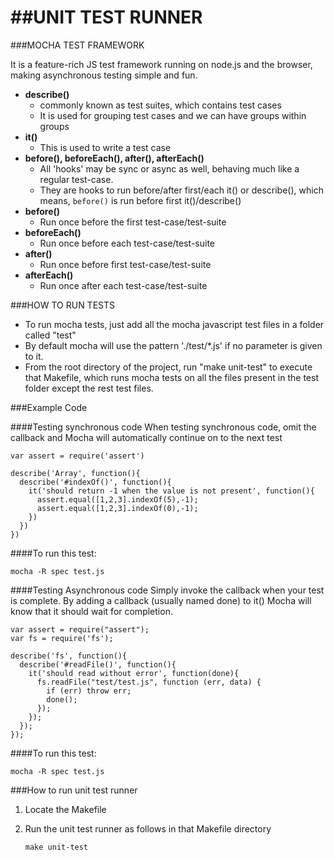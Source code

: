 ##UNIT TEST RUNNER
==================

###MOCHA TEST FRAMEWORK

  It is a feature-rich JS test framework running on node.js and the browser, making asynchronous testing simple and fun.

+ **describe()**
    * commonly known as test suites, which contains test cases
    * It is used for grouping test cases and we can have groups within groups
+ **it()**
    * This is used to write a test case
+ **before(), beforeEach(), after(), afterEach()**
    * All 'hooks' may be sync or async as well, behaving much like a regular test-case.
    * They are hooks to run before/after first/each it() or describe(), which means, `before()` is run before first it()/describe()
+ **before()**
    * Run once before the first test-case/test-suite
+ **beforeEach()**
    * Run once before each test-case/test-suite
+ **after()**
    * Run once before first test-case/test-suite
+ **afterEach()**
    * Run once after each test-case/test-suite

###HOW TO RUN TESTS

* To run mocha tests, just add all the mocha javascript test files in a folder called "test"
* By default mocha will use the pattern './test/*.js' if no parameter is given to it.
* From the root directory of the project, run "make unit-test" to execute that Makefile, which runs mocha tests on all the files present in the test folder except the rest test files.

###Example Code

####Testing synchronous code
When testing synchronous code, omit the callback and Mocha will automatically continue on to the next test
  
    var assert = require('assert')
    
    describe('Array', function(){
      describe('#indexOf()', function(){
        it('should return -1 when the value is not present', function(){
          assert.equal([1,2,3].indexOf(5),-1);
          assert.equal([1,2,3].indexOf(0),-1);
        })
      })
    })

####To run this test: 

    mocha -R spec test.js

####Testing Asynchronous code
Simply invoke the callback when your test is complete. By adding a callback (usually named done) to it() Mocha will know that it should wait for completion.

    var assert = require("assert");
    var fs = require('fs');  
    
    describe('fs', function(){
      describe('#readFile()', function(){
        it('should read without error', function(done){
          fs.readFile("test/test.js", function (err, data) {
            if (err) throw err;
            done();
          });
        });
      });
    });
    
####To run this test: 

    mocha -R spec test.js

###How to run unit test runner
  1. Locate the Makefile
  2. Run the unit test runner as follows in that Makefile directory
    
      `make unit-test`
